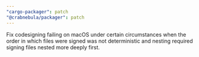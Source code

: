 ```yaml
---
"cargo-packager": patch
"@crabnebula/packager": patch
---
```


Fix codesigning failing on macOS under certain circumstances when the order in which files were signed was not
deterministic and nesting required signing files nested more deeply first.
